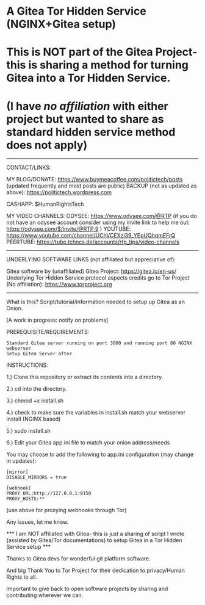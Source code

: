 # A Gitea Tor Hidden Service (NGINX+Gitea setup)
#
# This is NOT part of the Gitea Project- this is sharing a method for turning Gitea into a Tor Hidden Service.
# (I have *no affiliation* with either project but wanted to share as standard hidden service method does not apply)

-----------------------------------------------

CONTACT/LINKS:

MY BLOG/DONATE: https://www.buymeacoffee.com/politictech/posts (updated frequently and most posts are public)
BACKUP (not as updated as above): https://politictech.wordpress.com

CASHAPP: $HumanRightsTech

MY VIDEO CHANNELS:
ODYSEE: https://www.odysee.com/@RTP (if you do not have an odysee account consider using my invite link to help me out: https://odysee.com/$/invite/@RTP:9 )
YOUTUBE: https://www.youtube.com/channel/UChVCEXzi39_YEpUQhqmEFrQ
PEERTUBE: https://tube.tchncs.de/accounts/rtp_tips/video-channels

------------------------------------------------

UNDERLYING SOFTWARE LINKS (not affiliated but appreciative of):

Gitea software by (unaffiliated) Gitea Project: https://gitea.io/en-us/
Underlying Tor Hidden Service protocol aspects credits go to Tor Project (No affiliation): https://www.torproject.org

------------------------------------------------

What is this? Script/tutorial/information needed to setup up Gitea as an Onion. 

[A work in progress: notify on problems]

PREREQUISITE/REQUIREMENTS:

    Standard Gitea server running on port 3000 and running port 80 NGINX webserver
    Setup Gitea Server after

INSTRUCTIONS:

1.) Clone this repository or extract its contents into a directory.

2.) cd into the directory.

3.) chmod +x install.sh

4.) check to make sure the variables in install.sh match your webserver install (NGINX based)

5.) sudo install.sh

6.) Edit your Gitea app.ini file to match your onion address/needs

You may choose to add the following to app.ini configuration (may change in updates):

    [mirror]
    DISABLE_MIRRORS = true

    [webhook]
    PROXY_URL:http://127.0.0.1:9150
    PROXY_HOSTS:**

(use above for proxying webhooks through Tor)

Any issues, let me know. 

*** I am NOT affiliated with Gitea- this is just a sharing of script I wrote (assisted by Gitea/Tor documentations) to setup Gitea in a Tor Hidden Service setup ***

Thanks to Gitea devs for wonderful git platform software. 

And big Thank You to Tor Project for their dedication to privacy/Human Rights to all. 

Important to give back to open software projects by sharing and contributing wherever we can.
